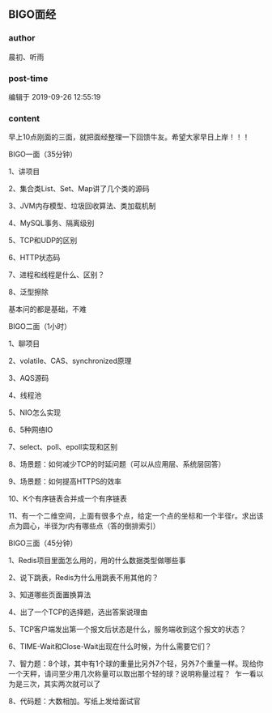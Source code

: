 ## BIGO面经
### author 
晨初、听雨
### post-time 

编辑于  2019-09-26 12:55:19
### content 
<div class="post-topic-des nc-post-content">
 <div>
  早上10点刚面的三面，就把面经整理一下回馈牛友。希望大家早日上岸！！！
 </div>
 <div>
  <p>
   BIGO一面（35分钟）
  </p>
  <p>
   1、讲项目
  </p>
  <p>
   2、集合类List、Set、Map讲了几个类的源码
  </p>
  <p>
   3、JVM内存模型、垃圾回收算法、类加载机制
  </p>
  <p>
   4、MySQL事务、隔离级别
  </p>
  <p>
   5、TCP和UDP的区别
  </p>
  <p>
   6、HTTP状态码
  </p>
  <p>
   7、进程和线程是什么、区别？
  </p>
  <p>
   8、泛型擦除
  </p>
  <p align="justify" style="text-align: justify;">
   基本问的都是基础，不难
  </p>
  <div style="text-align: justify;">
  </div>
  <div style="text-align: justify;">
   BIGO二面（1小时）
  </div>
  <p align="justify" style="text-align: justify;">
   1、聊项目
  </p>
  <p align="justify" style="text-align: justify;">
   2、volatile、CAS、synchronized原理
  </p>
  <p align="justify" style="text-align: justify;">
   3、AQS源码
  </p>
  <p align="justify" style="text-align: justify;">
   4、线程池
  </p>
  <p align="justify" style="text-align: justify;">
   5、NIO怎么实现
  </p>
  <p align="justify" style="text-align: justify;">
   6、5种网络IO
  </p>
  <p align="justify" style="text-align: justify;">
   7、select、poll、epoll实现和区别
  </p>
  <p align="justify" style="text-align: justify;">
   8、场景题：如何减少TCP的时延问题（可以从应用层、系统层回答）
  </p>
  <p align="justify" style="text-align: justify;">
   9、场景题：如何提高HTTPS的效率
  </p>
  <p align="justify" style="text-align: justify;">
   10、K个有序链表合并成一个有序链表
  </p>
  <p align="justify" style="text-align: justify;">
   11、有一个二维空间，上面有很多个点，给定一个点的坐标和一个半径r。求出该点为圆心，半径为r内有哪些点（答的倒排索引）
  </p>
  <div style="text-align: justify;">
  </div>
  <div style="text-align: justify;">
   BIGO三面（45分钟）
  </div>
  <p align="justify" style="text-align: justify;">
   1、Redis项目里面怎么用的，用的什么数据类型做哪些事
  </p>
  <p align="justify" style="text-align: justify;">
   2、说下跳表，Redis为什么用跳表不用其他的？
  </p>
  <p align="justify" style="text-align: justify;">
   3、知道哪些页面置换算法
  </p>
  <p align="justify" style="text-align: justify;">
   4、出了一个TCP的选择题，选出答案说理由
  </p>
  <p align="justify" style="text-align: justify;">
   5、TCP客户端发出第一个报文后状态是什么，服务端收到这个报文的状态？
  </p>
  <p align="justify" style="text-align: justify;">
   6、TIME-Wait和Close-Wait出现在什么时候，为什么需要它们？
  </p>
  <p align="justify" style="text-align: justify;">
   7、智力题：8个球，其中有1个球的重量比另外7个轻，另外7个重量一样。现给你一个天秤，请问至少用几次称量可以取出那个轻的球？说明称量过程？  乍一看以为是三次，其实两次就可以了
  </p>
  <p>
   8、代码题：大数相加。写纸上发给面试官
  </p>
  <br/>
 </div>
</div>
